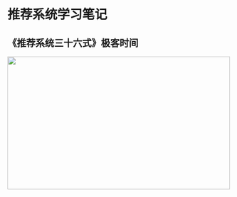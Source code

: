 # 推荐系统学习笔记




## 《推荐系统三十六式》极客时间



<img src="https://oscimg.oschina.net/oscnet/up-d2e0db79246598e589e8d3fddff95a6ce00.png" width=500 height=300>